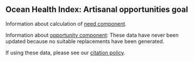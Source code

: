## Ocean Health Index: Artisanal opportunities goal

Information about calculation of [need component](https://rawgit.com/OHI-Science/ohiprep_v2018/master/globalprep/ao/v2018/ao_need_data_prep.html).

Information about [opportunity component](https://github.com/OHI-Science/ohiprep/tree/master/globalprep/res_mora_ao): These data have never been updated because no suitable replacements have been generated.

If using these data, please see our [citation policy](http://ohi-science.org/citation-policy/).



  
